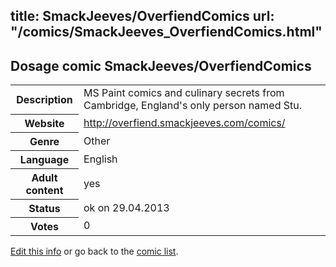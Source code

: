 title: SmackJeeves/OverfiendComics
url: "/comics/SmackJeeves_OverfiendComics.html"
---
Dosage comic SmackJeeves/OverfiendComics
-----------------------------------------

<p id="msg"></p>
<script type="text/javascript">
if (window.location.search === '?edit_info_mail=sent_ok') {
  var elem = document.getElementById("msg");
  elem.innerHTML = 'Edited information sucessfully sent for review, which is usually done daily. Thanks!';
  elem.className = 'ok';
}
</script>
<table class="comicinfo">
<tr>
<th>Description</th><td>MS Paint comics and culinary secrets from Cambridge, England's only person named Stu.</td>
</tr>
<tr>
<th>Website</th><td><a href="http://overfiend.smackjeeves.com/comics/">http://overfiend.smackjeeves.com/comics/</a></td>
</tr>
<tr>
<th>Genre</th><td>Other</td>
</tr>
<tr>
<th>Language</th><td>English</td>
</tr>
<tr>
<th>Adult content</th><td>yes</td>
</tr>
<tr>
<th>Status</th><td>ok on 29.04.2013</td>
</tr>
<tr>
<th>Votes</th><td>0</td>
</tr>
</table>

[Edit this info](SmackJeeves_OverfiendComics_edit.html) or go back to the [comic list](../comic-index.html).
